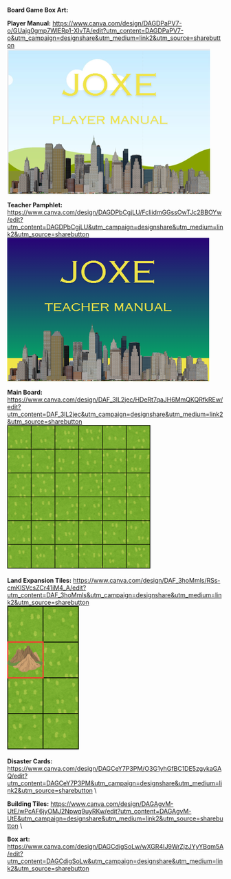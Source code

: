 **Board Game Box Art:** 

**Player Manual:** 
https://www.canva.com/design/DAGDPaPV7-o/GUajg0gmp7WlERp1-XIvTA/edit?utm_content=DAGDPaPV7-o&utm_campaign=designshare&utm_medium=link2&utm_source=sharebutton \
![Player Manual Cover](image-1.png)

**Teacher Pamphlet:** 
https://www.canva.com/design/DAGDPbCgjLU/FcliidmGGssOwTJc2BBOYw/edit?utm_content=DAGDPbCgjLU&utm_campaign=designshare&utm_medium=link2&utm_source=sharebutton \
![Teacher Pamphlet Cover](image.png)

**Main Board:** 
https://www.canva.com/design/DAF_3lL2jec/HDeRt7qaJH6MmQKQRfkREw/edit?utm_content=DAF_3lL2jec&utm_campaign=designshare&utm_medium=link2&utm_source=sharebutton \
![Main Board Art](image-2.png)

**Land Expansion Tiles:** 
https://www.canva.com/design/DAF_3hoMmls/RSs-cmKISVcsZCr41iM4_A/edit?utm_content=DAF_3hoMmls&utm_campaign=designshare&utm_medium=link2&utm_source=sharebutton \
![Example Land Expansion Tile](image-3.png)

**Disaster Cards:**
https://www.canva.com/design/DAGCeY7P3PM/O3G1yhGfBC1DE5zgvkaGAQ/edit?utm_content=DAGCeY7P3PM&utm_campaign=designshare&utm_medium=link2&utm_source=sharebutton \

**Building Tiles:**
https://www.canva.com/design/DAGAgvM-UtE/wPcAF6jyOMJ2Npwq9uyRKw/edit?utm_content=DAGAgvM-UtE&utm_campaign=designshare&utm_medium=link2&utm_source=sharebutton \

**Box art:**
https://www.canva.com/design/DAGCdigSoLw/wXGR4IJ9WrZjzJYyYBqm5A/edit?utm_content=DAGCdigSoLw&utm_campaign=designshare&utm_medium=link2&utm_source=sharebutton



